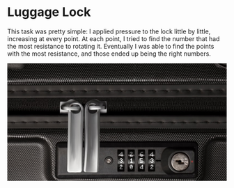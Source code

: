 # Luggage Lock

This task was pretty simple: I applied pressure to the lock little by little,
increasing at every point. At each point, I tried to find the number that had
the most resistance to rotating it. Eventually I was able to find the points
with the most resistance, and those ended up being the right numbers.

![picture of the lock](../images/luggage-lock.png)